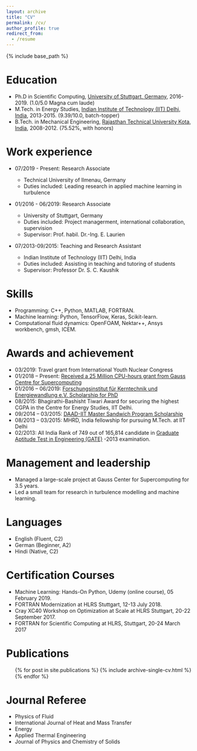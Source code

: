 ```yaml
---
layout: archive
title: "CV"
permalink: /cv/
author_profile: true
redirect_from:
  - /resume
---
```


{% include base_path %}

Education
======
* Ph.D in Scientific Computing, [University of Stuttgart, Germany](https://www.uni-stuttgart.de/), 2016-2019. (1.0/5.0 Magna cum laude)
* M.Tech. in Energy Studies, [Indian Institute of Technology (IIT) Delhi, India](http://www.iitd.ac.in/), 2013-2015. (9.39/10.0, batch-topper)
* B.Tech. in Mechanical Engineering, [Rajasthan Technical University Kota, India](http://www.rtu.ac.in/RTU/), 2008-2012. (75.52%, with honors)


Work experience
======

* 07/2019 - Present: Research Associate
  * Technical University of Ilmenau, Germany
  * Duties included: Leading research in applied machine learning in turbulence

* 01/2016 - 06/2019: Research Associate
  * University of Stuttgart, Germany
  * Duties included: Project managerment, international collaboration, supervision
  * Supervisor: Prof. habil. Dr.-Ing. E. Laurien
  
* 07/2013-09/2015: Teaching and Research Assistant
  * Indian Institute of Technology (IIT) Delhi, India
  * Duties included: Assisting in teaching and tutoring of students
  * Supervisor: Professor Dr. S. C. Kaushik

  
Skills
======
* Programming: C++, Python, MATLAB, FORTRAN.
* Machine learning: Python, TensorFlow, Keras, Scikit-learn.
* Computational fluid dynamics: OpenFOAM, Nektar++, Ansys workbench, gmsh, ICEM.


Awards and achievement
======
* 03/2019: Travel grant from International Youth Nuclear Congress
* 01/2018 – Present: [Received a 25 Million CPU-hours grant from Gauss Centre for Supercomputing](https://www.gauss-supercomputing.eu/results/computational-and-scientific-engineering/article/erster-eintrag-computational-and-scientific-engineering000/)
* 01/2016 – 06/2019: [Forschungsinstitut für Kerntechnik und Energiewandlung e.V. Scholarship for PhD](https://www.ike.uni-stuttgart.de/institut/kooperationen/index.html#id-daf323af)
* 08/2015:	Bhagirathi-Bashisht Tiwari Award for securing the highest CGPA in the Centre for Energy Studies, IIT Delhi.
* 09/2014 – 03/2015:	[DAAD-IIT Master Sandwich Program Scholarship](https://www.daad.de/deutschland/stipendium/datenbank/en/21148-scholarship-database/?daad=1&detail=57504697&intention=&origin=4&page=3&q=&status=&subjectGrps=)
* 08/2013 – 03/2015:	MHRD, India fellowship for pursuing M.Tech. at IIT Delhi
* 02/2013: All India Rank of 749 out of 165,814 candidate in [Graduate Aptitude Test in Engineering (GATE)](https://en.wikipedia.org/wiki/Graduate_Aptitude_Test_in_Engineering) -2013 examination.


Management and leadership
======
* Managed a large-scale project at Gauss Center for Supercomputing for 3.5 years.
* Led a small team for research in turbulence modelling and machine learning.


Languages 
======
* English (Fluent, C2)
* German (Beginner, A2)
* Hindi (Native, C2)


Certification Courses 
======
 * Machine Learning: Hands-On Python, Udemy (online course), 05 February 2019.
 * FORTRAN Modernization at HLRS Stuttgart, 12-13 July 2018.
 * Cray XC40 Workshop on Optimization at Scale at HLRS Stuttgart, 20-22 September 2017.
 * FORTRAN for Scientific Computing at HLRS, Stuttgart, 20-24 March 2017


Publications
======
  <ul>{% for post in site.publications %}
    {% include archive-single-cv.html %}
  {% endfor %}</ul>
  

Journal Referee 
======
* Physics of Fluid
* International Journal of Heat and Mass Transfer
* Energy
* Applied Thermal Engineering
* Journal of Physics and Chemistry of Solids  
